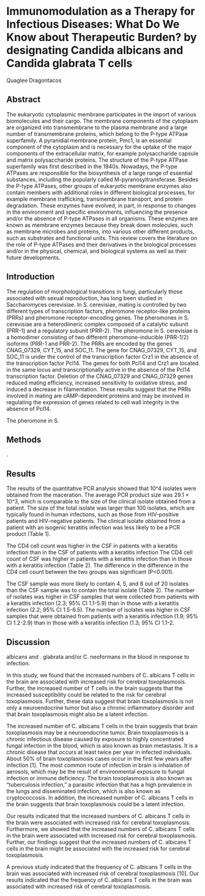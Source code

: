 # Immunomodulation as a Therapy for Infectious Diseases: What Do We Know about Therapeutic Burden? by designating Candida albicans and Candida glabrata T cells
Quaglee Dragontacos


## Abstract
The eukaryotic cytoplasmic membrane participates in the import of various biomolecules and their cargo. The membrane components of the cytoplasm are organized into transmembrane to the plasma membrane and a large number of transmembrane proteins, which belong to the P-type ATPase superfamily. A pyranidial membrane protein, Pmc1, is an essential component of the cytoplasm and is necessary for the uptake of the major components of the extracellular matrix, for example polysaccharide capsule and matrix polysaccharide proteins. The structure of the P-type ATPase superfamily was first described in the 1940s. Nowadays, the P-type ATPases are responsible for the biosynthesis of a large range of essential substances, including the popularly called M-pyranosyltransferase. Besides the P-type ATPases, other groups of eukaryotic membrane enzymes also contain members with additional roles in different biological processes, for example membrane trafficking, transmembrane transport, and protein degradation. These enzymes have evolved, in part, in response to changes in the environment and specific environments, influencing the presence and/or the absence of P-type ATPases in all organisms. These enzymes are known as membrane enzymes because they break down molecules, such as membrane microbes and proteins, into various other different products, such as substrates and functional units. This review covers the literature on the role of P-type ATPases and their derivatives in the biological processes and/or in the physical, chemical, and biological systems as well as their future developments.


## Introduction
The regulation of morphological transitions in fungi, particularly those associated with sexual reproduction, has long been studied in Saccharomyces cerevisiae. In S. cerevisiae, mating is controlled by two different types of transcription factors, pheromone receptor-like proteins (PRRs) and pheromone receptor-encoding genes. The pheromones in S. cerevisiae are a heterodimeric complex composed of a catalytic subunit (PRR-1) and a regulatory subunit (PRR-2). The pheromone in S. cerevisiae is a homodimer consisting of two different pheromone-inducible (PRR-1/2) isoforms (PRR-1 and PRR-2). The PRRs are encoded by the genes CNAG_07329, CYT_15, and SOC_11. The gene for CNAG_07329, CYT_15, and SOC_11 is under the control of the transcription factor Crz1 in the absence of the transcription factor Pcl14. The genes for both Pcl14 and Crz1 are located in the same locus and transcriptionally active in the absence of the Pcl14 transcription factor. Deletion of the CNAG_07329 and CNAG_07329 genes reduced mating efficiency, increased sensitivity to oxidative stress, and induced a decrease in filamentation. These results suggest that the PRRs involved in mating are cAMP-dependent proteins and may be involved in regulating the expression of genes related to cell wall integrity in the absence of Pcl14.

The pheromone in S.


## Methods
.


## Results
The results of the quantitative PCR analysis showed that 10^4 isolates were obtained from the maceration. The average PCR product size was 29.1 × 10^3, which is comparable to the size of the clinical isolate obtained from a patient. The size of the total isolate was larger than 100 isolates, which are typically found in human infections, such as those from HIV-positive patients and HIV-negative patients. The clinical isolate obtained from a patient with an isogenic keratitis infection was less likely to be a PCR product (Table 1).

The CD4 cell count was higher in the CSF in patients with a keratitis infection than in the CSF of patients with a keratitis infection
The CD4 cell count of CSF was higher in patients with a keratitis infection than in those with a keratitis infection (Table 2). The difference in the difference in the CD4 cell count between the two groups was significant (P<0.001).

The CSF sample was more likely to contain 4, 5, and 8 out of 20 isolates than the CSF sample was to contain the total isolate (Table 2). The number of isolates was higher in CSF samples that were collected from patients with a keratitis infection (2.3; 95% CI 1.1-5.9) than in those with a keratitis infection (2.2; 95% CI 1.5-6.5). The number of isolates was higher in CSF samples that were obtained from patients with a keratitis infection (1.9; 95% CI 1.2-2.9) than in those with a keratitis infection (1.3; 95% CI 1.1-2.


## Discussion
albicans and . glabrata and/or C. neoformans in the blood in response to infection.

In this study, we found that the increased numbers of C. albicans T cells in the brain are associated with increased risk for cerebral toxoplasmosis. Further, the increased number of T cells in the brain suggests that the increased susceptibility could be related to the risk for cerebral toxoplasmosis. Further, these data suggest that brain toxoplasmosis is not only a neuroendocrine tumor but also a chronic inflammatory disorder and that brain toxoplasmosis might also be a latent infection.

The increased number of C. albicans T cells in the brain suggests that brain toxoplasmosis may be a neuroendocrine tumor. Brain toxoplasmosis is a chronic infectious disease caused by exposure to highly concentrated fungal infection in the blood, which is also known as brain metastasis. It is a chronic disease that occurs at least twice per year in infected individuals. About 50% of brain toxoplasmosis cases occur in the first few years after infection [1]. The most common route of infection in brain is inhalation of aerosols, which may be the result of environmental exposure to fungal infection or immune deficiency. The brain toxoplasmosis is also known as “tuberculosis infection,” a parasitic infection that has a high prevalence in the lungs and disseminated infection, which is also known as cryptococcosis. In addition, the increased number of C. albicans T cells in the brain suggests that brain toxoplasmosis could be a latent infection.

Our results indicated that the increased numbers of C. albicans T cells in the brain were associated with increased risk for cerebral toxoplasmosis. Furthermore, we showed that the increased numbers of C. albicans T cells in the brain were associated with increased risk for cerebral toxoplasmosis. Further, our findings suggest that the increased numbers of C. albicans T cells in the brain might be associated with the increased risk for cerebral toxoplasmosis.

A previous study indicated that the frequency of C. albicans T cells in the brain was associated with increased risk of cerebral toxoplasmosis [10]. Our results indicated that the frequency of C. albicans T cells in the brain was associated with increased risk of cerebral toxoplasmosis.
